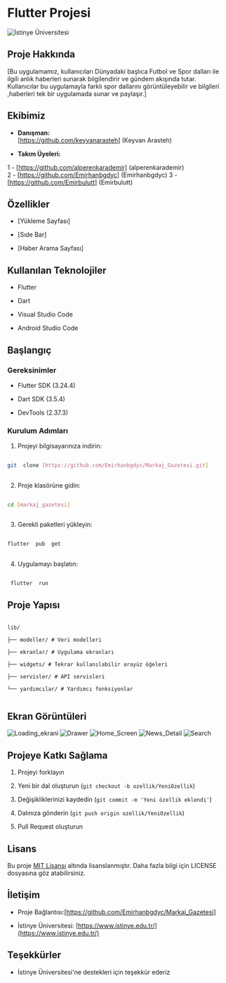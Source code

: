 

# Flutter Projesi



![İstinye Üniversitesi](https://www.unitededucation.com/linklogoch/istinye-university-logo.png)



## Proje Hakkında

[Bu uygulamamız, kullanıcıları Dünyadaki başlıca Futbol ve Spor dalları ile ilgili anlık haberleri sunarak bilgilendirir ve gündem akışında tutar.
Kullanıcılar bu uygulamayla farklı spor dallarını görüntüleyebilir ve bilgileri ,haberleri tek bir uygulamada sunar ve paylaşır.]



## Ekibimiz

-  **Danışman:**    
   [https://github.com/keyvanarasteh] (Keyvan Arasteh)


-  **Takım Üyeleri:**

1 -  [https://github.com/alperenkarademir] (alperenkarademir)  
2 - [https://github.com/Emirhanbgdyc] (Emirhanbgdyc)
3 - [https://github.com/Emirbulutt] (Emirbulutt)



## Özellikler

- [Yükleme Sayfası]

- [Sıde Bar]

- [Haber Arama Sayfası]



## Kullanılan Teknolojiler

- Flutter

- Dart

- Visual Studio Code

- Android Studio Code 


## Başlangıç



### Gereksinimler

- Flutter SDK (3.24.4)

- Dart SDK (3.5.4)

- DevTools (2.37.3)



### Kurulum Adımları

1. Projeyi bilgisayarınıza indirin:

```bash  
  
git  clone [https://github.com/Emirhanbgdyc/Markaj_Gazetesi.git]  
  
```  



2. Proje klasörüne gidin:

```bash  
  
cd [markaj_gazetesi]  
  
```  



3. Gerekli paketleri yükleyin:

```bash  
  
flutter  pub  get  
  
```  



4. Uygulamayı başlatın:

```bash  
  
 flutter  run  
```  



## Proje Yapısı

```  
  
lib/  
  
├── modeller/ # Veri modelleri  
  
├── ekranlar/ # Uygulama ekranları  
  
├── widgets/ # Tekrar kullanılabilir arayüz öğeleri  
  
├── servisler/ # API servisleri  
  
└── yardımcılar/ # Yardımcı fonksiyonlar  
  
```  



## Ekran Görüntüleri


![Loading_ekrani](assets/image/loading.png)
![Drawer](assets/image/drawer.png)
![Home_Screen](assets/image/home.png)
![News_Detail](assets/image/News_detail.png)
![Search](assets/image/search.png)

## Projeye Katkı Sağlama

1. Projeyi forklayın

2. Yeni bir dal oluşturun (`git checkout -b ozellik/YeniOzellik`)

3. Değişikliklerinizi kaydedin (`git commit -m 'Yeni özellik eklendi'`)

4. Dalınıza gönderin (`git push origin ozellik/YeniOzellik`)

5. Pull Request oluşturun



## Lisans

Bu proje [MIT Lisansı](./LICENSE) altında lisanslanmıştır. Daha fazla bilgi için LICENSE dosyasına göz atabilirsiniz.




## İletişim

- Proje Bağlantısı:[https://github.com/Emirhanbgdyc/Markaj_Gazetesi] 

- İstinye Üniversitesi: [https://www.istinye.edu.tr/](https://www.istinye.edu.tr/)



## Teşekkürler

- İstinye Üniversitesi'ne destekleri için teşekkür ederiz


  
  
  
  
